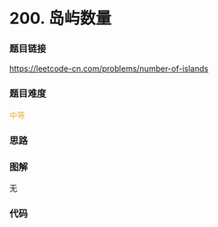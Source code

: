 # 200. 岛屿数量

### 题目链接

https://leetcode-cn.com/problems/number-of-islands

### 题目难度

<font color=#F0AD4E>中等</font>

### 思路



### 图解

无

### 代码

```python
```